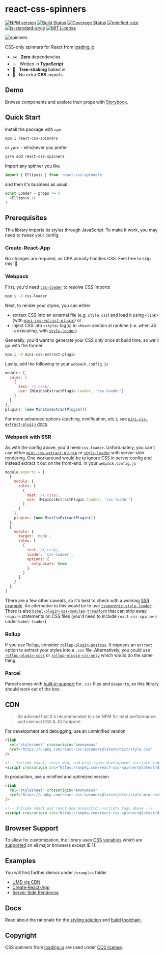# react-css-spinners

[![NPM version](https://img.shields.io/npm/v/react-css-spinners.svg)](https://www.npmjs.com/package/react-css-spinners)
[![Build Status](https://travis-ci.org/alex996/react-css-spinners.svg?branch=master)](https://travis-ci.org/alex996/react-css-spinners)
[![Coverage Status](https://coveralls.io/repos/github/alex996/react-css-spinners/badge.svg?branch=master)](https://coveralls.io/github/alex996/react-css-spinners?branch=master)
[![minified-size](https://img.shields.io/bundlephobia/min/react-css-spinners@latest.svg)](https://bundlephobia.com/result?p=react-css-spinners@latest)
[![js-standard-style](https://img.shields.io/badge/code%20style-standard-brightgreen.svg)](http://standardjs.com/)
[![MIT License](https://img.shields.io/npm/l/react-css-spinners.svg)](https://github.com/alex996/react-css-spinners/blob/master/LICENSE)

![spinners](https://user-images.githubusercontent.com/15240969/61506027-cc63b180-a9ae-11e9-8569-9ee44ef3567c.gif)

CSS-only spinners for React from [loading.io](https://loading.io/css/)

- :scissors: &nbsp; **Zero** dependencies
- :collision: &nbsp; Written in **TypeScript**
- :rocket: &nbsp; **Tree-shaking** baked in
- :nail_care: &nbsp; No extra **CSS** imports

## Demo

Browse components and explore their props with [Storybook](https://alex996.github.io/react-css-spinners).

## Quick Start

Install the package with `npm`

```sh
npm i react-css-spinners
```

or `yarn` - whichever you prefer

```sh
yarn add react-css-spinners
```

Import any spinner you like

```js
import { Ellipsis } from 'react-css-spinners'
```

and then it's business as usual

```js
const Loader = props => (
  <Ellipsis />
)
```

## Prerequisites

This library imports its styles through JavaScript. To make it work, you may need to tweak your config.

### Create-React-App

No changes are required, as CRA already handles CSS. Feel free to skip this! :tada:

### Webpack

First, you'd need [`css-loader`](https://github.com/webpack-contrib/css-loader) to resolve CSS imports

```sh
npm i -D css-loader
```

Next, to render your styles, you can either

- extract CSS into an external file (e.g. `style.css`) and load it using `<link>` (with [`mini-css-extract-plugin`](https://github.com/webpack-contrib/mini-css-extract-plugin)) or
- inject CSS into `<style>` tag(s) in `<head>` section at runtime (i.e. when JS is executing, with [`style-loader`](https://github.com/webpack-contrib/style-loader))

Generally, you'd want to generate your CSS only once at build time, so we'll go with the former

```sh
npm i -D mini-css-extract-plugin
```

Lastly, add the following to your `webpack.config.js`

```js
module: {
  rules: [
    {
      test: /\.css$/,
      use: [MiniCssExtractPlugin.loader, 'css-loader']
    }
  ]
},
plugins: [new MiniCssExtractPlugin()]
```

For more advanced options (caching, minification, etc.), see [`mini-css-extract-plugin` docs](https://github.com/webpack-contrib/mini-css-extract-plugin).

### Webpack with SSR

As with the config above, you'd need `css-loader`. Unfortunately, you can't use either [`mini-css-extract-plugin`](https://github.com/webpack-contrib/mini-css-extract-plugin/issues/90) or [`style-loader`](https://github.com/webpack-contrib/style-loader/pull/159) with server-side rendering. One workaround would be to ignore CSS in server config and instead extract it out on the front-end. In your `webpack.config.js`

```js
module.exports = [
  {
    module: {
      rules: [
        {
          test: /\.css$/,
          use: [MiniCssExtractPlugin.loader, 'css-loader']
        }
      ]
    },
    plugins: [new MiniCssExtractPlugin()]
  },
  {
    module: {
      target: 'node',
      rules: [
        {
          test: /\.css$/,
          loader: 'css-loader',
          options: {
            onlyLocals: true
          }
        }
      ]
    }
  }
]
```

There are a few other caveats, so it's best to check with a working [SSR example](./examples/ssr). An alternative to this would be to use [`isomorphic-style-loader`](https://github.com/kriasoft/isomorphic-style-loader). There is also [`babel-plugin-css-modules-transform`](https://github.com/michalkvasnicak/babel-plugin-css-modules-transform) that can strip away `require` statements on CSS files (you'd need to include `react-css-spinners` under `babel-loader`).

### Rollup

If you use Rollup, consider [`rollup-plugin-postcss`](https://github.com/egoist/,rollup-plugin-postcss). It exposes an `extract` option to extract your styles into a `.css` file. Alternatively, you could use [`rollup-plugin-scss`](https://github.com/thgh/rollup-plugin-scss) or [`rollup-plugin-css-only`](https://github.com/thgh/rollup-plugin-css-only) which would do the same thing.

### Parcel

Parcel comes with [built-in support](https://parceljs.org/css.html) for `.css` files and `@import`s, so this library should work out of the box.

## CDN

> Be advised that it's recommended to use NPM for best performance and minimal CSS & JS footprint.

For development and debugging, use an unminified version

```html
<link
  rel="stylesheet" crossorigin="anonymous"
  href="https://unpkg.com/react-css-spinners@latest/dist/style.css"
/>

<!-- Include react, react-dom, and prop-types development <script> tags above -->
<script crossorigin src="https://unpkg.com/react-css-spinners@latest/dist/bundle.js"></script>
```

In production, use a minified and optimized version

```html
<link
  rel="stylesheet" crossorigin="anonymous"
  href="https://unpkg.com/react-css-spinners@latest/dist/style.min.css"
/>

<!-- Include react and react-dom production <script> tags above -->
<script crossorigin src="https://unpkg.com/react-css-spinners@latest/dist/bundle.min.js"></script>
```

## Browser Support

To allow for customization, the library uses [CSS variables](https://developer.mozilla.org/en-US/docs/Web/CSS/Using_CSS_custom_properties) which are [supported](https://caniuse.com/#feat=css-variables) on all major browsers except IE 11.

## Examples

You will find further demos under `/examples` folder

- [UMD via CDN](./examples/cdn)
- [Create-React-App](./examples/cra)
- [Server-Side Rendering](./examples/ssr)

## Docs

Read about the rationale for the [styling solution](./docs/styling.md) and [build toolchain](./docs/tooling.md).

## Copyright

CSS spinners from [loading.io](https://loading.io/css/) are used under [CC0 license](https://creativecommons.org/share-your-work/public-domain/cc0/).
